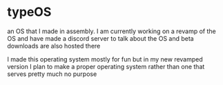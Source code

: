 # typeOS
an OS that I made in assembly. I am currently working on a revamp of the OS and have made a discord server to talk about the OS and beta downloads are also hosted there

I made this operating system mostly for fun but in my new revamped version I plan to make a proper operating system rather than one that serves pretty much no purpose
